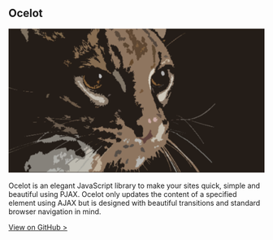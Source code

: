 ## Ocelot

![Ocelot](/assets/portfolio/playground/ocelot.png)

Ocelot is an elegant JavaScript library to make your sites quick, simple and beautiful using PJAX. Ocelot only updates the content of a specified element using AJAX but is designed with beautiful transitions and standard browser navigation in mind.

[View on GitHub &gt;](https://github.com/declantyson/ocelot)